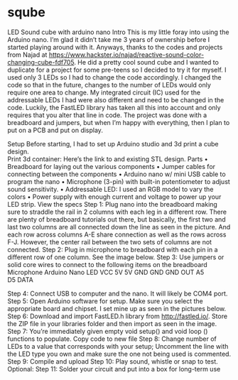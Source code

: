 # sqube
LED Sound cube with arduino nano
Intro
This is my little foray into using the Arduino nano. I’m glad it didn’t take me 3 years of ownership before I started playing around with it. Anyways, thanks to the codes and projects from Najad at https://www.hackster.io/najad/reactive-sound-color-changing-cube-fdf705. He did a pretty cool sound cube and I wanted to duplicate for a project for some pre-teens so I decided to try it for myself. I used only 3 LEDs so I had to change the code accordingly. I changed the code so that in the future, changes to the number of LEDs would only require one area to change. My integrated circuit (IC) used for the addressable LEDs I had were also different and need to be changed in the code. Luckily, the FastLED library has taken all this into account and only requires that you alter that line in code. The project was done with a breadboard and jumpers, but when I’m happy with everything, then I plan to put on a PCB and put on display. 

Setup 
Before starting, I had to set up Arduino studio and 3d print a cube design.  
Print 3d container: Here’s the link to and existing STL design.
Parts
•	Breadboard for laying out the various components
•	Jumper cables for connecting between the components
•	Arduino nano w/ mini USB cable to program the nano
•	Microphone (3-pin) with built-in potentiometer to adjust sound sensitivity.
•	Addressable LED: I used an RGB model to vary the colors
•	Power supply with enough current and voltage to power up your LED strip. View the specs
Step 1: Plug nano into the breadboard making sure to straddle the rail in 2 columns with each leg in a different row. There are plenty of breadboard tutorials out there, but basically, the first two and last two columns are all connected down the line as seen in the picture. And each row across columns A-E share connection as well as the rows across F-J. However, the center rail between the two sets of columns are not connected. 
Step 2: Plug in microphone to breadboard with each pin in a different row of one column. See the image below.
Step 3: Use jumpers or solid core wires to connect to the following items on the breadboard 
Microphone 	  Arduino Nano	  LED
VCC	          5V	            5V
GND	          GND	            GND
OUT	          A5	
	            D5	            DATA

Step 4: Connect USB to computer and the nano.  It will likely be COM4 port.
Step 5: Open Arduino software for setup. Make sure you select the appropriate board and chipset. I set mine up as seen in the pictures below.
Step 6: Download and import FastLED.h library from http://fastled.io/. Store the ZIP file in your libraries folder and then import as seen in the image. 
Step 7: You’re immediately given empty void setup() and void loop () functions to populate.  Copy code to new file
Step 8: Change number of LEDs to a value that corresponds with your setup; Uncomment the line with the LED type you own and make sure the one not being used is commented.
Step 9: Compile and upload 
Step 10: Play sound, whistle or snap to test.
Optional:
Step 11: Solder your circuit and put into a box for long-term use

